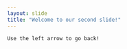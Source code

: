 ```yaml
---
layout: slide
title: "Welcome to our second slide!"
---
```

~~~text~~~
Use the left arrow to go back!
